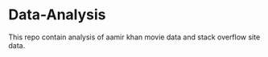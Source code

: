 Data-Analysis
=============
This repo contain analysis of aamir khan movie data and stack overflow site data.
